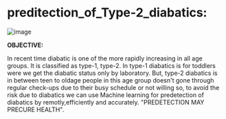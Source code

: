 # preditection_of_Type-2_diabatics:

![image](https://github.com/user-attachments/assets/cabb1b53-3119-40a1-9bce-24e3d24d0486)




**OBJECTIVE:**

In recent time diabatic is one of the more rapidly increasing in all age groups. It is classified as type-1, type-2. In type-1 diabatics is for toddlers were we get the diabatic status only by laboratory. But, type-2 diabatics is in between teen to oldage people in this age group doesn't gone through regular check-ups due to their busy schedule or not willing so, to avoid the risk due to diabatics we can use Machine learning for predetection of diabatics by remotly,efficiently and accurately. "PREDETECTION MAY PRECURE HEALTH".

